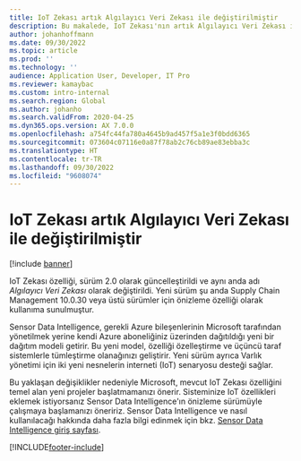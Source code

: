 ```yaml
---
title: IoT Zekası artık Algılayıcı Veri Zekası ile değiştirilmiştir
description: Bu makalede, IoT Zekası'nın artık Algılayıcı Veri Zekası ile değiştirildiği anlatılmaktadır
author: johanhoffmann
ms.date: 09/30/2022
ms.topic: article
ms.prod: ''
ms.technology: ''
audience: Application User, Developer, IT Pro
ms.reviewer: kamaybac
ms.custom: intro-internal
ms.search.region: Global
ms.author: johanho
ms.search.validFrom: 2020-04-25
ms.dyn365.ops.version: AX 7.0.0
ms.openlocfilehash: a754fc44fa780a4645b9ad457f5a1e3f0bdd6365
ms.sourcegitcommit: 073604c07116e0a87f78ab2c76cb89ae83ebba3c
ms.translationtype: HT
ms.contentlocale: tr-TR
ms.lasthandoff: 09/30/2022
ms.locfileid: "9608074"
---
```

# <a name="iot-intelligence-now-replaced-by-sensor-data-intelligence"></a>IoT Zekası artık Algılayıcı Veri Zekası ile değiştirilmiştir

[!include [banner](../../includes/banner.md)]

IoT Zekası özelliği, sürüm 2.0 olarak güncelleştirildi ve aynı anda adı *Algılayıcı Veri Zekası* olarak değiştirildi. Yeni sürüm şu anda Supply Chain Management 10.0.30 veya üstü sürümler için önizleme özelliği olarak kullanıma sunulmuştur.

Sensor Data Intelligence, gerekli Azure bileşenlerinin Microsoft tarafından yönetilmek yerine kendi Azure aboneliğiniz üzerinden dağıtıldığı yeni bir dağıtım modeli getirir. Bu yeni model, özelliği özelleştirme ve üçüncü taraf sistemlerle tümleştirme olanağınızı geliştirir. Yeni sürüm ayrıca Varlık yönetimi için iki yeni nesnelerin interneti (IoT) senaryosu desteği sağlar.

Bu yaklaşan değişiklikler nedeniyle Microsoft, mevcut IoT Zekası özelliğini temel alan yeni projeler başlatmamanızı önerir. Sisteminize IoT özellikleri eklemek istiyorsanız Sensor Data Intelligence'ın önizleme sürümüyle çalışmaya başlamanızı öneririz. Sensor Data Intelligence ve nasıl kullanılacağı hakkında daha fazla bilgi edinmek için bkz. [Sensor Data Intelligence giriş sayfası](../sensor-data-intelligence/sdi-home-page.md).

[!INCLUDE[footer-include](../../includes/footer-banner.md)]
